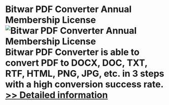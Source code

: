 # Bitwar PDF Converter Annual Membership License<br />![Bitwar PDF Converter Annual Membership License](https://mycommerce.akamaized.net/api/pimages/P300986638/BIG/300986638.PNG)<br />Bitwar PDF Converter is able to convert PDF to DOCX, DOC, TXT, RTF, HTML, PNG, JPG, etc. in 3 steps with a high conversion success rate.<br />[>> Detailed information](https://secure.shareit.com/shareit/product.html?productid=300986638&affiliateid=200057808)